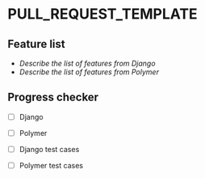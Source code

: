 # PULL\_REQUEST\_TEMPLATE

## Feature list

* _Describe the list of features from Django_
* _Describe the list of features from Polymer_

## Progress checker

* [ ] Django
* [ ] Polymer
* [ ] Django test cases
* [ ] Polymer test cases

